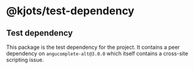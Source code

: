 # @kjots/test-dependency

## Test dependency

This package is the test dependency for the project.  It contains a peer dependency on `angucomplete-alt@3.0.0` which
itself contains a cross-site scripting issue.
